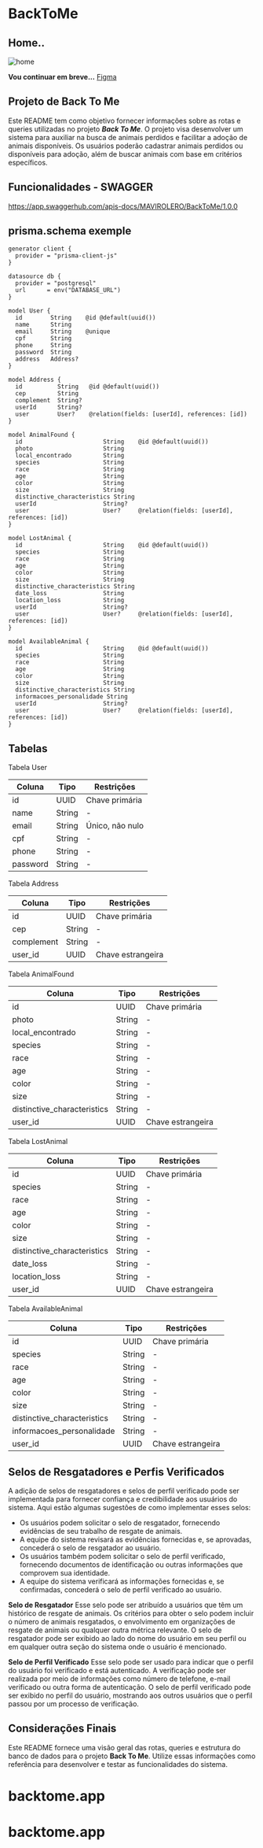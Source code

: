 # BackToMe
## Home..

![home](./web/src/assets/readme-images/cadastro.png)

**Vou continuar em breve...**
[Figma](https://www.figma.com/file/8fD0kiexHmPs29U4uJMMg4/PET-PROJECT-BACKTOME?type=design&node-id=177-451&t=jYlB1gJnq1iNNtlk-0)

## Projeto de Back To Me

Este README tem como objetivo fornecer informações sobre as rotas e queries utilizadas no projeto ***Back To Me***. O projeto visa desenvolver um sistema para auxiliar na busca de animais perdidos e facilitar a adoção de animais disponíveis. Os usuários poderão cadastrar animais perdidos ou disponíveis para adoção, além de buscar animais com base em critérios específicos.

## Funcionalidades - SWAGGER

<https://app.swaggerhub.com/apis-docs/MAVIROLERO/BackToMe/1.0.0>

## prisma.schema exemple

```
generator client {
  provider = "prisma-client-js"
}

datasource db {
  provider = "postgresql"
  url      = env("DATABASE_URL")
}

model User {
  id        String    @id @default(uuid())
  name      String
  email     String    @unique
  cpf       String
  phone     String
  password  String
  address   Address?
}

model Address {
  id          String   @id @default(uuid())
  cep         String
  complement  String?
  userId      String?
  user        User?    @relation(fields: [userId], references: [id])
}

model AnimalFound {
  id                       String    @id @default(uuid())
  photo                    String
  local_encontrado         String
  species                  String
  race                     String
  age                      String
  color                    String
  size                     String
  distinctive_characteristics String
  userId                   String?
  user                     User?     @relation(fields: [userId], references: [id])
}

model LostAnimal {
  id                       String    @id @default(uuid())
  species                  String
  race                     String
  age                      String
  color                    String
  size                     String
  distinctive_characteristics String
  date_loss                String
  location_loss            String
  userId                   String?
  user                     User?     @relation(fields: [userId], references: [id])
}

model AvailableAnimal {
  id                       String    @id @default(uuid())
  species                  String
  race                     String
  age                      String
  color                    String
  size                     String
  distinctive_characteristics String
  informacoes_personalidade String
  userId                   String?
  user                     User?     @relation(fields: [userId], references: [id])
}

```

## Tabelas

Tabela User

| Coluna    | Tipo   | Restrições         |
|-----------|--------|--------------------|
| id        | UUID   | Chave primária     |
| name      | String | -                  |
| email     | String | Único, não nulo    |
| cpf       | String | -                  |
| phone     | String | -                  |
| password  | String | -                  |

Tabela Address

| Coluna       | Tipo   | Restrições         |
|--------------|--------|--------------------|
| id           | UUID   | Chave primária     |
| cep          | String | -                  |
| complement   | String | -                  |
| user_id      | UUID   | Chave estrangeira  |

Tabela AnimalFound

| Coluna                     | Tipo   | Restrições         |
|----------------------------|--------|--------------------|
| id                         | UUID   | Chave primária     |
| photo                      | String | -                  |
| local_encontrado           | String | -                  |
| species                    | String | -                  |
| race                       | String | -                  |
| age                        | String | -                  |
| color                      | String | -                  |
| size                       | String | -                  |
| distinctive_characteristics | String | -                |
| user_id                    | UUID   | Chave estrangeira  |

Tabela LostAnimal

| Coluna                     | Tipo   | Restrições         |
|----------------------------|--------|--------------------|
| id                         | UUID   | Chave primária     |
| species                    | String | -                  |
| race                       | String | -                  |
| age                        | String | -                  |
| color                      | String | -                  |
| size                       | String | -                  |
| distinctive_characteristics | String | -                |
| date_loss                  | String | -                  |
| location_loss              | String | -                  |
| user_id                    | UUID   | Chave estrangeira  |

Tabela AvailableAnimal

| Coluna                     | Tipo   | Restrições         |
|----------------------------|--------|--------------------|
| id                         | UUID   | Chave primária     |
| species                    | String | -                  |
| race                       | String | -                  |
| age                        | String | -                  |
| color                      | String | -                  |
| size                       | String | -                  |
| distinctive_characteristics | String | -                |
| informacoes_personalidade  | String | -                |
| user_id                    | UUID   | Chave estrangeira  |

## Selos de Resgatadores e Perfis Verificados

A adição de selos de resgatadores e selos de perfil verificado pode ser implementada para fornecer confiança e credibilidade aos usuários do sistema. Aqui estão algumas sugestões de como implementar esses selos:

- Os usuários podem solicitar o selo de resgatador, fornecendo evidências de seu trabalho de resgate de animais.
- A equipe do sistema revisará as evidências fornecidas e, se aprovadas, concederá o selo de resgatador ao usuário.
- Os usuários também podem solicitar o selo de perfil verificado, fornecendo documentos de identificação ou outras informações que comprovem sua identidade.
- A equipe do sistema verificará as informações fornecidas e, se confirmadas, concederá o selo de perfil verificado ao usuário.

**Selo de Resgatador**
Esse selo pode ser atribuído a usuários que têm um histórico de resgate de animais.
Os critérios para obter o selo podem incluir o número de animais resgatados, o envolvimento em organizações de resgate de animais ou qualquer outra métrica relevante.
O selo de resgatador pode ser exibido ao lado do nome do usuário em seu perfil ou em qualquer outra seção do sistema onde o usuário é mencionado.

**Selo de Perfil Verificado**
Esse selo pode ser usado para indicar que o perfil do usuário foi verificado e está autenticado.
A verificação pode ser realizada por meio de informações como número de telefone, e-mail verificado ou outra forma de autenticação.
O selo de perfil verificado pode ser exibido no perfil do usuário, mostrando aos outros usuários que o perfil passou por um processo de verificação.

## Considerações Finais

Este README fornece uma visão geral das rotas, queries e estrutura do banco de dados para o projeto **Back To Me**. Utilize essas informações como referência para desenvolver e testar as funcionalidades do sistema.
# backtome.app
# backtome.app

